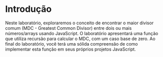 # Introdução

Neste laboratório, exploraremos o conceito de encontrar o maior divisor comum (MDC - Greatest Common Divisor) entre dois ou mais números/arrays usando JavaScript. O laboratório apresentará uma função que utiliza recursão para calcular o MDC, com um caso base de zero. Ao final do laboratório, você terá uma sólida compreensão de como implementar esta função em seus próprios projetos JavaScript.
